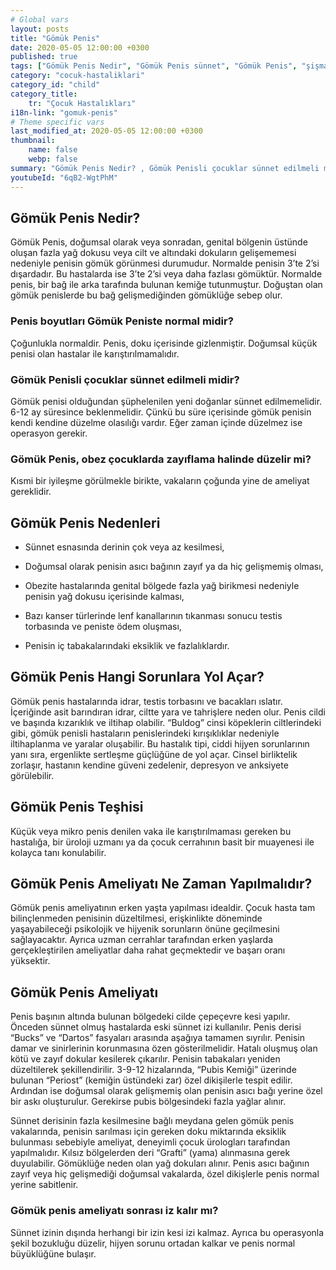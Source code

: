 ```yaml
---
# Global vars
layout: posts
title: "Gömük Penis"
date: 2020-05-05 12:00:00 +0300
published: true
tags: ["Gömük Penis Nedir", "Gömük Penis sünnet", "Gömük Penis", "şişman çocukta gömük penis", "gömük penis penis boyu", "Gömük Penis Nedeni", "Gömük Penis Teşhis", "Gömük Penis Ameliyatı Ne Zaman" , "Gömük Penis Ameliyatı", "Gömük Penis Tedavisi" , "gömük penis çözüm", "gömük penis sorunu", "gömük penis ameliyatı sonrası"]
category: "cocuk-hastaliklari"
category_id: "child"
category_title:
    tr: "Çocuk Hastalıkları"
i18n-link: "gomuk-penis"
# Theme specific vars
last_modified_at: 2020-05-05 12:00:00 +0300
thumbnail:
    name: false
    webp: false
summary: "Gömük Penis Nedir? , Gömük Penisli çocuklar sünnet edilmeli midir? , Gömük Penis, obez çocuklarda zayıflama halinde düzelir mi? , Penis  boyutları Gömük Peniste normal midir? , Gömük Penis Nedenleri , Gömük Penis Hangi Sorunlara Yol Açar? , Gömük Penis Teşhisi , Gömük Penis Ameliyatı Ne Zaman Yapılmalıdır? , Gömük Penis Ameliyatı , Gömük Penis Tedavisi"
youtubeId: "6qB2-WgtPhM"
---
```






## Gömük Penis Nedir?

Gömük Penis, doğumsal olarak veya sonradan, genital bölgenin üstünde oluşan fazla yağ dokusu veya cilt ve altındaki dokuların gelişememesi nedeniyle penisin gömük görünmesi durumudur. Normalde penisin 3’te 2’si dışardadır. Bu hastalarda ise 3’te 2’si veya daha fazlası gömüktür. Normalde penis, bir bağ ile arka tarafında bulunan kemiğe tutunmuştur. Doğuştan olan gömük penislerde bu bağ gelişmediğinden gömüklüğe sebep olur.

### Penis  boyutları Gömük Peniste normal midir?

Çoğunlukla normaldir. Penis, doku içerisinde gizlenmiştir. Doğumsal küçük penisi olan hastalar ile karıştırılmamalıdır.

### Gömük Penisli çocuklar sünnet edilmeli midir?

Gömük penisi olduğundan şüphelenilen yeni doğanlar sünnet edilmemelidir. 6-12 ay süresince beklenmelidir. Çünkü bu süre içerisinde gömük penisin kendi kendine düzelme olasılığı vardır. Eğer zaman içinde düzelmez ise operasyon gerekir.

### Gömük Penis, obez çocuklarda zayıflama halinde düzelir mi?

Kısmi bir iyileşme görülmekle birikte, vakaların çoğunda yine de ameliyat gereklidir.

## Gömük Penis Nedenleri

* Sünnet esnasında derinin çok veya az kesilmesi,

* Doğumsal olarak penisin asıcı bağının zayıf ya da hiç gelişmemiş olması,

* Obezite hastalarında genital bölgede fazla yağ birikmesi nedeniyle penisin yağ dokusu içerisinde kalması,

* Bazı kanser türlerinde lenf kanallarının tıkanması sonucu testis torbasında ve peniste ödem oluşması,

* Penisin iç tabakalarındaki eksiklik ve fazlalıklardır.

## Gömük Penis Hangi Sorunlara Yol Açar?

Gömük penis hastalarında idrar, testis torbasını ve bacakları ıslatır. İçeriğinde asit barındıran idrar, ciltte yara ve tahrişlere neden olur. Penis cildi ve başında kızarıklık ve iltihap olabilir. “Buldog” cinsi köpeklerin ciltlerindeki gibi, gömük penisli hastaların penislerindeki kırışıklıklar nedeniyle iltihaplanma ve yaralar oluşabilir. Bu hastalık tipi, ciddi hijyen sorunlarının yanı sıra, ergenlikte sertleşme güçlüğüne de yol açar. Cinsel birliktelik zorlaşır, hastanın kendine güveni zedelenir, depresyon ve anksiyete görülebilir.

## Gömük Penis Teşhisi

Küçük veya mikro penis denilen vaka ile karıştırılmaması gereken bu hastalığa, bir üroloji uzmanı ya da çocuk cerrahının basit bir muayenesi ile kolayca tanı konulabilir.

## Gömük Penis Ameliyatı Ne Zaman Yapılmalıdır?

Gömük penis ameliyatının erken yaşta yapılması idealdir. Çocuk hasta tam bilinçlenmeden penisinin düzeltilmesi, erişkinlikte döneminde yaşayabileceği psikolojik ve hijyenik sorunların önüne geçilmesini sağlayacaktır. Ayrıca uzman cerrahlar tarafından erken yaşlarda gerçekleştirilen ameliyatlar daha rahat geçmektedir ve başarı oranı yüksektir.

## Gömük Penis Ameliyatı

Penis başının altında bulunan bölgedeki cilde çepeçevre kesi yapılır. Önceden sünnet olmuş hastalarda eski sünnet izi kullanılır. Penis derisi “Bucks” ve “Dartos” fasyaları arasında aşağıya tamamen sıyrılır. Penisin damar ve sinirlerinin korunmasına özen gösterilmelidir. Hatalı oluşmuş olan kötü ve zayıf dokular kesilerek çıkarılır. Penisin tabakaları yeniden düzeltilerek şekillendirilir. 3-9-12 hizalarında, “Pubis Kemiği” üzerinde bulunan “Periost” (kemiğin üstündeki zar) özel dikişilerle tespit edilir. Ardından ise doğumsal olarak gelişmemiş olan penisin asıcı bağı yerine özel bir askı oluşturulur. Gerekirse pubis bölgesindeki fazla yağlar alınır.

​Sünnet derisinin fazla kesilmesine bağlı meydana gelen gömük penis vakalarında, penisin sarılması için gereken doku miktarında eksiklik bulunması sebebiyle ameliyat, deneyimli çocuk ürologları tarafından yapılmalıdır. Kılsız bölgelerden deri “Grafti” (yama) alınmasına gerek duyulabilir. Gömüklüğe neden olan yağ dokuları alınır. Penis asıcı bağının zayıf veya hiç gelişmediği doğumsal vakalarda, özel dikişlerle penis normal yerine sabitlenir.

### Gömük penis ameliyatı sonrası iz kalır mı?

Sünnet izinin dışında herhangi bir izin kesi izi kalmaz. Ayrıca bu operasyonla şekil bozukluğu düzelir, hijyen sorunu ortadan kalkar ve penis normal büyüklüğüne bulaşır.
